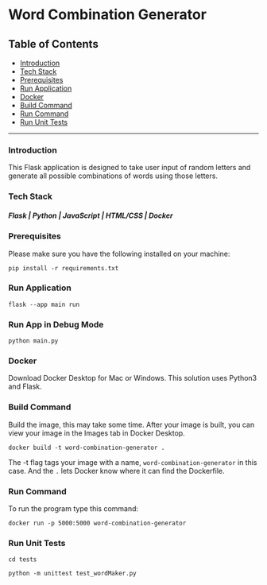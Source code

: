 # Word Combination Generator

<h2>Table of Contents</h2>

- [Introduction](#introduction)
- [Tech Stack](#tech-stack)
- [Prerequisites](#prerequisites)
- [Run Application](#run-application)
- [Docker](#docker)
- [Build Command](#build-command)
- [Run Command](#run-command)
- [Run Unit Tests](#run-unit-tests)

<hr />

### Introduction
This Flask application is designed to take user input of random letters and generate all possible combinations of words using those letters.

### Tech Stack
##### Flask | Python | JavaScript | HTML/CSS | Docker

### Prerequisites
Please make sure you have the following installed on your machine:
```
pip install -r requirements.txt
```

### Run Application

```
flask --app main run
```

### Run App in Debug Mode

```
python main.py
```

### Docker
Download Docker Desktop for Mac or Windows. This solution uses Python3 and Flask.

### Build Command
Build the image, this may take some time. After your image is built, you can view your image in the Images tab in Docker Desktop.

```
docker build -t word-combination-generator .
```
The -t flag tags your image with a name, `word-combination-generator` in this case. And the `.` lets Docker know where it can find the Dockerfile.

### Run Command
To run the program type this command:

```
docker run -p 5000:5000 word-combination-generator
```

### Run Unit Tests

```
cd tests 
```

```
python -m unittest test_wordMaker.py
```

